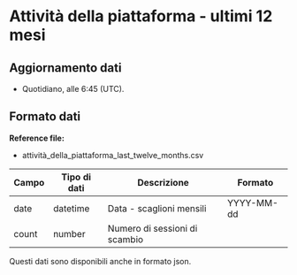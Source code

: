 
# Attività della piattaforma - ultimi 12 mesi

## Aggiornamento dati

- Quotidiano, alle 6:45 (UTC).

## Formato dati

**Reference file:**

- attività_della_piattaforma_last_twelve_months.csv<br>

| Campo | Tipo di dati | Descrizione                     | Formato    |
| ----- | ------------ | ------------------------------- | ---------- |
| date  | datetime     | Data - scaglioni mensili        | YYYY-MM-dd |
| count | number       | Numero di sessioni di scambio   |            |

Questi dati sono disponibili anche in formato json.
